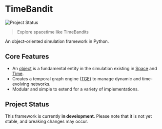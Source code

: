 # TimeBandit

![Project Status](https://img.shields.io/badge/status-in%20development-orange)

> Explore spacetime like TimeBandits

An object-oriented simulation framework in Python.

## Core Features

* An [object](bandit/object.py) is a fundamental entity in the simulation existing in [Space](bandit/space.py) and [Time](bandit/time.py).
* Creates a temporal graph engine ([TGE](docs/TGE.md)) to manage dynamic and time-evolving networks.
* Modular and simple to extend for a variety of implementations.

## Project Status

This framework is currently **in development**. Please note that it is not yet stable, and breaking changes may occur.
